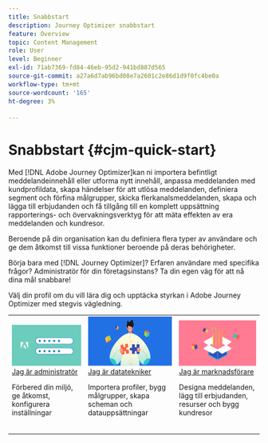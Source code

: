 ```yaml
---
title: Snabbstart
description: Journey Optimizer snabbstart
feature: Overview
topic: Content Management
role: User
level: Beginner
exl-id: 71ab7369-fd84-46eb-95d2-941bd887d565
source-git-commit: a27a6d7ab96bd08e7a2601c2e86d1d9f0fc4be0a
workflow-type: tm+mt
source-wordcount: '165'
ht-degree: 3%

---
```


# Snabbstart {#cjm-quick-start}

Med [!DNL Adobe Journey Optimizer]kan ni importera befintligt meddelandeinnehåll eller utforma nytt innehåll, anpassa meddelanden med kundprofildata, skapa händelser för att utlösa meddelanden, definiera segment och förfina målgrupper, skicka flerkanalsmeddelanden, skapa och lägga till erbjudanden och få tillgång till en komplett uppsättning rapporterings- och övervakningsverktyg för att mäta effekten av era meddelanden och kundresor.

Beroende på din organisation kan du definiera flera typer av användare och ge dem åtkomst till vissa funktioner beroende på deras behörigheter.

Börja bara med [!DNL Journey Optimizer]? Erfaren användare med specifika frågor? Administratör för din företagsinstans? Ta din egen väg för att nå dina mål snabbare!

Välj din profil om du vill lära dig och upptäcka styrkan i Adobe Journey Optimizer med stegvis vägledning.

<table>
<tr>
  <td valign="bottom">
    <a href="path/administrator.md">
      <img alt="Administratör" src="../using/assets/do-not-localize/user-2.png" />
    </a>
    <div>
    <a href="path/administrator.md">Jag är administratör</a>
     <p>Förbered din miljö, ge åtkomst, konfigurera inställningar
    <p>
    </div>
    <br>
  </td>
  <td valign="bottom">
    <a href="path/data-engineer.md">
      <img alt="Datatekniker" src="../using/assets/do-not-localize/user-1.png"/>
    </a>
    <div>
    <a href="path/data-engineer.md">Jag är datatekniker</a>
     <p>Importera profiler, bygg målgrupper, skapa scheman och datauppsättningar
    <p>
    </div>
    <br>
  </td>
  <td valign="bottom">
      <a href="path/marketer.md">
       <img alt="Marknadsförare" src="../using/assets/do-not-localize/user-3.png" />
       </a>
    <div><a href="path/marketer.md">Jag är marknadsförare</a>
     <p>Designa meddelanden, lägg till erbjudanden, resurser och bygg kundresor
    <p>
    </div>
    <br>
  </td>
    <!--td valign="bottom">
    <a href="path/developer.md">
      <img alt="Developer" src="../using/assets/do-not-localize/user-2.png" />
    </a>
    <div>
    <a href="path/developer.md">I am a Developer</a>
     <p>Integrate your mobile apps, use Journey Optimizer APIs
    <p>
    </div>
    <br>
  </td-->
</tr>
</table>

